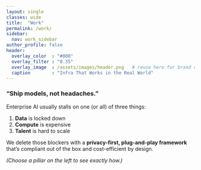 ```yaml
---
layout: single
classes: wide
title:  "Work"
permalink: /work/
sidebar:
  nav: work_sidebar
author_profile: false
header:
  overlay_color  : "#000"
  overlay_filter : "0.35"
  overlay_image  : /assets/images/header.png   # reuse hero for brand cohesion
  caption        : "Infra That Works in the Real World"
---
```


### “Ship models, not headaches.”

Enterprise AI usually stalls on one (or all) of three things:

1. **Data** is locked down  
2. **Compute** is expensive  
3. **Talent** is hard to scale

We delete those blockers with a **privacy-first, plug-and-play framework** that’s compliant out of the box and cost-efficient by design.

*(Choose a pillar on the left to see exactly how.)*
